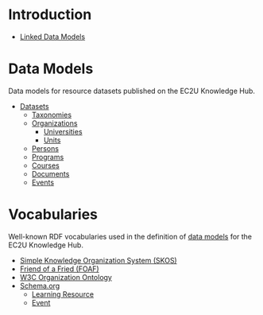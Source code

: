# Introduction

- [Linked Data Models](rdf/)

# Data Models

Data models for resource datasets published on the EC2U Knowledge Hub.

- [Datasets](../datasets/index.md)
  - [Taxonomies](../datasets/taxonomies.md)
  - [Organizations](../datasets/organizations.md)
    - [Universities](../datasets/universities.md)
    - [Units](../datasets/units.md)
  - [Persons](../datasets/persons.md)
  - [Programs](../datasets/programs.md)
  - [Courses](../datasets/courses.md)
  - [Documents](../datasets/documents.md)
  - [Events](../datasets/events.md)

# Vocabularies

Well-known RDF vocabularies used in the definition of  [data models](#data-models) for the EC2U Knowledge Hub.

- [Simple Knowledge Organization System (SKOS)](vocabularies/skos.md)
- [Friend of a Fried (FOAF)](vocabularies/foaf.md)
- [W3C Organization Ontology](vocabularies/org.md)
- [Schema.org](vocabularies/schema.md)
    - [Learning Resource](vocabularies/schema-resource.md)
    - [Event](vocabularies/schema-event.md)